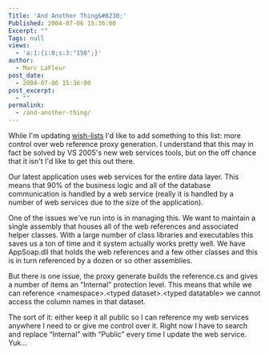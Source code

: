 ```yaml
---
Title: 'And Another Thing&#8230;'
Published: 2004-07-06 15:36:00
Excerpt: ""
Tags: null
views:
  - 'a:1:{i:0;s:3:"158";}'
author:
  - Marc LaFleur
post_date:
  - 2004-07-06 15:36:00
post_excerpt:
  - ""
permalink:
  - /and-another-thing/
---
```

<p>While I'm updating <a href="http://weblogs.asp.net/mlafleur/archive/2004/07/06/174199.aspx">wish-lists</a>&nbsp;I'd like to add something to this list: more control over web reference proxy generation. I understand that this may in fact be solved by VS 2005's new web services tools, but on the off chance that it isn't I'd like to get this out there.</p>
<p>Our latest application uses web services for the entire data layer. This means that 90% of the business logic and all of the database communication is handled by a web service (really it is handled by a number of web services due to the size of the application). </p>
<p>One of the issues we've run into is in managing this. We want to maintain a single assembly that houses all of the web references and associated helper classes. With a large number of class libraries and executables this saves us a ton of time and&nbsp;it system actually works pretty well. We have AppSoap.dll that holds the web references and a few other classes and this is in turn referenced by a dozen or so other assemblies. </p>
<p>But there is one issue, the proxy generate builds the reference.cs and gives a number of items an &#8220;Internal&#8221; protection level. This means that while we can reference &lt;namespace&gt;.&lt;typed dataset&gt;.&lt;typed datatable&gt; we cannot access the column names in that dataset. </p>
<p>The sort of it: either keep it all public so I can reference my web services anywhere I need to or give me control over it. Right now I have to search and replace &#8220;Internal&#8221; with &#8220;Public&#8221; every time I update the web service. Yuk...</p>
